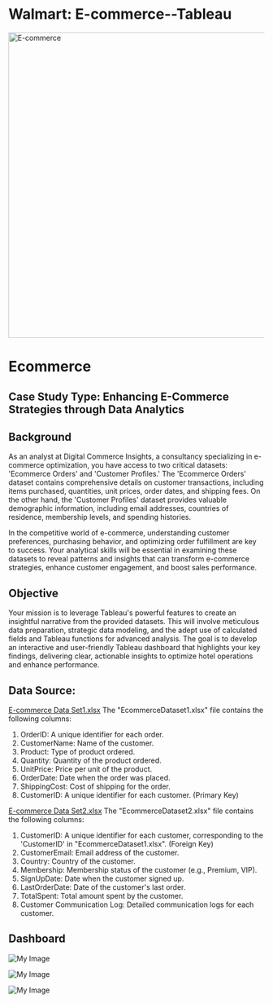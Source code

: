 # Walmart: E-commerce--Tableau
<img src="https://drive.google.com/uc?export=view&id=1vAiwbiqoAHXc0yTWWITELKoGT2qoXxfV" alt="E-commerce" width="600"/>

# Ecommerce
## Case Study Type: Enhancing E-Commerce Strategies through Data Analytics
## Background
As an analyst at Digital Commerce Insights, a consultancy specializing in e-commerce optimization, you have access to two critical datasets: 'Ecommerce Orders' and 'Customer Profiles.' The 'Ecommerce Orders' dataset contains comprehensive details on customer transactions, including items purchased, quantities, unit prices, order dates, and shipping fees. On the other hand, the 'Customer Profiles' dataset provides valuable demographic information, including email addresses, countries of residence, membership levels, and spending histories.

In the competitive world of e-commerce, understanding customer preferences, purchasing behavior, and optimizing order fulfillment are key to success. Your analytical skills will be essential in examining these datasets to reveal patterns and insights that can transform e-commerce strategies, enhance customer engagement, and boost sales performance.
## Objective
Your mission is to leverage Tableau's powerful features to create an insightful narrative from the provided datasets. This will involve meticulous data preparation, strategic data modeling, and the adept use of calculated fields and Tableau functions for advanced analysis. The goal is to develop an interactive and user-friendly Tableau dashboard that highlights your key findings, delivering clear, actionable insights to optimize hotel operations and enhance performance.

## Data Source:

[E-commerce Data Set1.xlsx](https://docs.google.com/spreadsheets/d/1GJ3R_miD4UfUPvFDy9smAkZiBYOSYHSA/edit?usp=sharing&ouid=115453509388634668066&rtpof=true&sd=true)
The "EcommerceDataset1.xlsx" file contains the following columns:

1. OrderID: A unique identifier for each order.
2. CustomerName: Name of the customer.
3. Product: Type of product ordered.
4. Quantity: Quantity of the product ordered.
5. UnitPrice: Price per unit of the product.
6. OrderDate: Date when the order was placed.
7. ShippingCost: Cost of shipping for the order.
8. CustomerID: A unique identifier for each customer. (Primary Key)

[E-commerce Data Set2.xlsx](https://docs.google.com/spreadsheets/d/1wpIVUzezf0fzMjaiCZFHkpE1OuzznPsB/edit?usp=sharing&ouid=115453509388634668066&rtpof=true&sd=true)
The "EcommerceDataset2.xlsx" file contains the following columns:

1. CustomerID: A unique identifier for each customer, corresponding to the 'CustomerID' in "EcommerceDataset1.xlsx". (Foreign Key)
2. CustomerEmail: Email address of the customer.
3. Country: Country of the customer.
4. Membership: Membership status of the customer (e.g., Premium, VIP).
5. SignUpDate: Date when the customer signed up.
6. LastOrderDate: Date of the customer's last order.
7. TotalSpent: Total amount spent by the customer.
8. Customer Communication Log: Detailed communication logs for each customer.

## Dashboard
![My Image](https://drive.google.com/uc?export=view&id=1OZ01AGJZUDMhHdbvo2nx39V_BeDdbDCl)

![My Image](https://drive.google.com/uc?export=view&id=1mxmtpGHhtPeS-dLAyKwng25dm4PMU0ki)

![My Image](https://drive.google.com/uc?export=view&id=1InDakyDl3r1tR1Vz4PzoSIrQyHJmSdU8)
